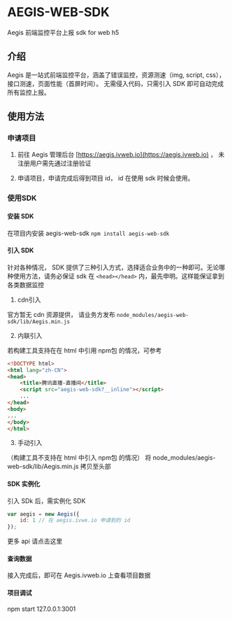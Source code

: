 # AEGIS-WEB-SDK

Aegis 前端监控平台上报 sdk for web h5

## 介绍

Aegis 是一站式前端监控平台，涵盖了错误监控，资源测速（img, script, css），接口测速，页面性能（首屏时间）。
无需侵入代码，只需引入 SDK 即可自动完成所有监控上报。

## 使用方法

### 申请项目

1. 前往 Aegis 管理后台 [https://aegis.ivweb.io](https://aegis.ivweb.io) ， 未注册用户需先通过注册验证

2. 申请项目，申请完成后得到项目 id， id 在使用 sdk 时候会使用。

### 使用SDK 

#### 安装 SDK

在项目内安装 aegis-web-sdk
`npm install aegis-web-sdk`

#### 引入 SDK

针对各种情况， SDK 提供了三种引入方式，选择适合业务中的一种即可。无论哪种使用方法，请务必保证 sdk 在 `<head></head>` 内，最先申明。这样能保证拿到各类数据监控

1. cdn引入

官方暂无 cdn 资源提供， 请业务方发布 `node_modules/aegis-web-sdk/lib/Aegis.min.js`

2. 内联引入

若构建工具支持在在 html 中引用 npm包 的情况，可参考

```html
<!DOCTYPE html>
<html lang="zh-CN">
<head>
    <title>腾讯直播-直播间</title>
    <script src="aegis-web-sdk?__inline"></script>
    ...
</head>
<body>
...
</body>
</html>
```

3. 手动引入 

（构建工具不支持在 html 中引入 npm包 的情况）
 将 node_modules/aegis-web-sdk/lib/Aegis.min.js 拷贝至头部

#### SDK 实例化
引入 SDk 后，需实例化 SDK

```javascript
var aegis = new Aegis({
    id: 1 // 在 aegis.ivwe.io 申请到的 id
});
```
更多 api 请点击这里

#### 查询数据

接入完成后，即可在 Aegis.ivweb.io 上查看项目数据

#### 项目调试

npm start
127.0.0.1:3001